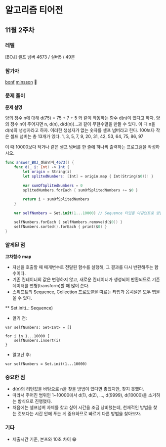 # 알고리즘 티어전

## 11월 2주차

### 레벨

[BOJ] 셀프 넘버 4673 / 실버5 / 49분

### 참가자

[bonf](https://github.com/apwierk2451)
[minsson](https://github.com/minsson) 🏅 

### 문제 풀이

**문제 설명**

양의 정수 n에 대해 d(75) = 75 + 7 + 5 와 같이 작동하는 함수 d(n)이 있다고 하자. 양의 정수 n이 주어지면 n, d(n), d(d(n))...과 같이 무한수열을 만들 수 있다. 이 때 n을 d(n)의 생성자라고 하자. 이러한 생성자가 없는 숫자를 셀프 넘버라고 한다. 100보다 작은 셀프 넘버는 총 13개가 있다. 1, 3, 5, 7, 9, 20, 31, 42, 53, 64, 75, 86, 97

이 때 10000보다 작거나 같은 셀프 넘버를 한 줄에 하나씩 출력하는 프로그램을 작성하시오.


```swift
func answer_BOJ_셀프넘버_4673() {
    func d(_ i: Int) -> Int {
        let origin = String(i)
        let splitedNumbers: [Int] = origin.map { Int(String($0))! }
        
        var sumOfSplitedNumbers = 0
        splitedNumbers.forEach { sumOfSplitedNumbers += $0 }
        
        return i + sumOfSplitedNumbers
    }
    
    var selfNumbers = Set.init(1...10000) // Sequence 타입을 아규먼트로 받는 생성자

    selfNumbers.forEach { selfNumbers.remove(d($0)) }
    selfNumbers.sorted().forEach { print($0) }
}
```

### 알게된 점

**고차함수 map**

- 자신을 호출할 때 매개변수로 전달된 함수를 실행해, 그 결과를 다시 반환해주는 함수이다.
- 기존 컨테이너의 값은 변경하지 않고, 새로운 컨테이너가 생성되어 반환되므로 기존 데이터를 변형(transform)할 때 많이 쓴다.
- 스위프트의 Sequence, Collection 프로토콜을 따르는 타입과 옵셔널은 모두 맵을 쓸 수 있다.
 
** Set.init(_: Sequence)
- 알기 전:
```
var selfNumbers: Set<Int> = []

for i in 1...10000 {
    selfNumbers.insert(i)
}
```

- 알고난 후:
```
var selfNumbers = Set.init(1...10000)
```

### 중요한 점
- d(n)의 리턴값을 바탕으로 n을 찾을 방법이 있다면 좋겠지만, 찾지 못했다.
- 따라서 주어진 범위인 1~10000에서 d(1), d(2), ..., d(9999), d(10000)을 소거하는 방식으로 진행했다.
- 처음에는 셀프넘버 자체를 찾고 싶어 시간을 조금 낭비했는데, 천재적인 방법을 찾는 것보다는 시간 안에 푸는 게 중요하므로 빠르게 다른 방법을 찾아보자.

### 기타
- 제출시간 기준, 본프와 10초 차이 😁
